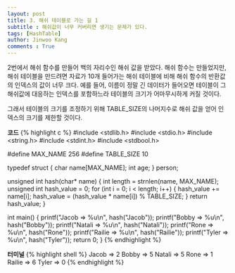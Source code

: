 ```yaml
---
layout: post
title: 3. 해쉬 테이블로 가는 길 1
subtitle : 해쉬값이 너무 커버리면 생기는 문제가 있다.
tags: [HashTable]
author: Jinwoo Kang
comments : True
---
```


2번에서 해쉬 함수를 만들어 백의 자리수인 해쉬 값을 받았다. 해쉬 함수는 만들었지만, 해쉬 테이블을 만드려면 자료가 10개 들어가는 해쉬 테이블에 비해 해쉬 함수의 반환값의 인덱스의 값이 너무 크다. 예를 들어, 이름이 정말 긴 데이터가 들어오면 테이블이 그 해쉬값에 대응하는 인덱스를 포함하느라 테이블의 크기가 어마무시하게 커질 것이다.

그래서 테이블의 크기를 조정하기 위해 TABLE_SIZE의 나머지수로 해쉬 값을 얻어 인덱스의 크기를 제한할 것이다.

**코드**
{% highlight c %}
#include <stdlib.h>
#include <stdio.h>
#include <string.h>
#include <stdint.h>
#include <stdbool.h>

#define MAX_NAME 256
#define TABLE_SIZE 10

typedef struct {
    char name[MAX_NAME];
    int age;
} person;

unsigned int hash(char* name) {
    int length = strnlen(name, MAX_NAME);
    unsigned int hash_value = 0;
    for (int i = 0; i < length; i++) {
        hash_value += name[i];
        hash_value = (hash_value * name[i]) % TABLE_SIZE;
    }
    return hash_value;
}

int main() {
    printf("Jacob => %u\n", hash("Jacob"));
    printf("Bobby => %u\n", hash("Bobby"));
    printf("Natali => %u\n", hash("Natali"));
    printf("Rone => %u\n", hash("Rone"));
    printf("Railie => %u\n", hash("Railie"));
    printf("Tyler => %u\n", hash("Tyler"));
    return 0;
}
{% endhighlight %}


**터미널**
{% highlight shell %}
Jacob => 2
Bobby => 5
Natali => 5
Rone => 1
Railie => 6
Tyler => 0
{% endhighlight %}
